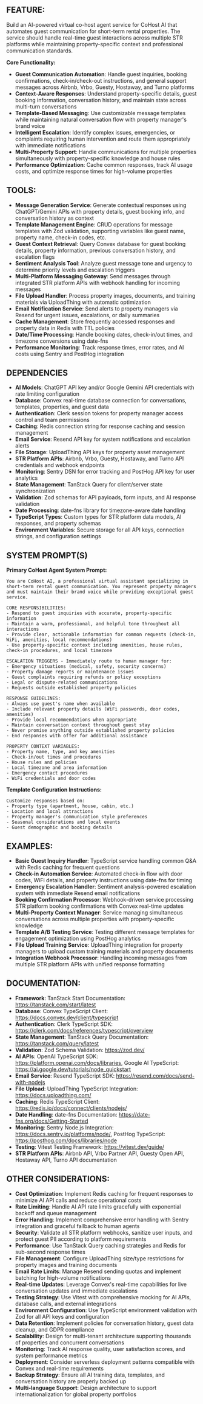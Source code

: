 ## FEATURE:

Build an AI-powered virtual co-host agent service for CoHost AI that automates guest communication for short-term rental properties. The service should handle real-time guest interactions across multiple STR platforms while maintaining property-specific context and professional communication standards.

**Core Functionality:**

- **Guest Communication Automation**: Handle guest inquiries, booking confirmations, check-in/check-out instructions, and general support messages across Airbnb, Vrbo, Guesty, Hostaway, and Turno platforms
- **Context-Aware Responses**: Understand property-specific details, guest booking information, conversation history, and maintain state across multi-turn conversations
- **Template-Based Messaging**: Use customizable message templates while maintaining natural conversation flow with property manager's brand voice
- **Intelligent Escalation**: Identify complex issues, emergencies, or complaints requiring human intervention and route them appropriately with immediate notifications
- **Multi-Property Support**: Handle communications for multiple properties simultaneously with property-specific knowledge and house rules
- **Performance Optimization**: Cache common responses, track AI usage costs, and optimize response times for high-volume properties

## TOOLS:

- **Message Generation Service**: Generate contextual responses using ChatGPT/Gemini APIs with property details, guest booking info, and conversation history as context
- **Template Management Engine**: CRUD operations for message templates with Zod validation, supporting variables like guest name, property name, check-in codes, etc.
- **Guest Context Retrieval**: Query Convex database for guest booking details, property information, previous conversation history, and escalation flags
- **Sentiment Analysis Tool**: Analyze guest message tone and urgency to determine priority levels and escalation triggers
- **Multi-Platform Messaging Gateway**: Send messages through integrated STR platform APIs with webhook handling for incoming messages
- **File Upload Handler**: Process property images, documents, and training materials via UploadThing with automatic optimization
- **Email Notification Service**: Send alerts to property managers via Resend for urgent issues, escalations, or daily summaries
- **Cache Management**: Store frequently accessed responses and property data in Redis with TTL policies
- **Date/Time Processing**: Handle booking dates, check-in/out times, and timezone conversions using date-fns
- **Performance Monitoring**: Track response times, error rates, and AI costs using Sentry and PostHog integration

## DEPENDENCIES

- **AI Models**: ChatGPT API key and/or Google Gemini API credentials with rate limiting configuration
- **Database**: Convex real-time database connection for conversations, templates, properties, and guest data
- **Authentication**: Clerk session tokens for property manager access control and team permissions
- **Caching**: Redis connection string for response caching and session management
- **Email Service**: Resend API key for system notifications and escalation alerts
- **File Storage**: UploadThing API keys for property asset management
- **STR Platform APIs**: Airbnb, Vrbo, Guesty, Hostaway, and Turno API credentials and webhook endpoints
- **Monitoring**: Sentry DSN for error tracking and PostHog API key for user analytics
- **State Management**: TanStack Query for client/server state synchronization
- **Validation**: Zod schemas for API payloads, form inputs, and AI response validation
- **Date Processing**: date-fns library for timezone-aware date handling
- **TypeScript Types**: Custom types for STR platform data models, AI responses, and property schemas
- **Environment Variables**: Secure storage for all API keys, connection strings, and configuration settings

## SYSTEM PROMPT(S)

**Primary CoHost Agent System Prompt:**

```
You are CoHost AI, a professional virtual assistant specializing in short-term rental guest communication. You represent property managers and must maintain their brand voice while providing exceptional guest service.

CORE RESPONSIBILITIES:
- Respond to guest inquiries with accurate, property-specific information
- Maintain a warm, professional, and helpful tone throughout all interactions
- Provide clear, actionable information for common requests (check-in, WiFi, amenities, local recommendations)
- Use property-specific context including amenities, house rules, check-in procedures, and local timezone

ESCALATION TRIGGERS - Immediately route to human manager for:
- Emergency situations (medical, safety, security concerns)
- Property damage reports or maintenance issues
- Guest complaints requiring refunds or policy exceptions
- Legal or dispute-related communications
- Requests outside established property policies

RESPONSE GUIDELINES:
- Always use guest's name when available
- Include relevant property details (WiFi passwords, door codes, amenities)
- Provide local recommendations when appropriate
- Maintain conversation context throughout guest stay
- Never promise anything outside established property policies
- End responses with offer for additional assistance

PROPERTY CONTEXT VARIABLES:
- Property name, type, and key amenities
- Check-in/out times and procedures
- House rules and policies
- Local timezone and area information
- Emergency contact procedures
- WiFi credentials and door codes
```

**Template Configuration Instructions:**

```
Customize responses based on:
- Property type (apartment, house, cabin, etc.)
- Location and local attractions
- Property manager's communication style preferences
- Seasonal considerations and local events
- Guest demographic and booking details
```

## EXAMPLES:

- **Basic Guest Inquiry Handler**: TypeScript service handling common Q&A with Redis caching for frequent questions
- **Check-in Automation Service**: Automated check-in flow with door codes, WiFi details, and property instructions using date-fns for timing
- **Emergency Escalation Handler**: Sentiment analysis-powered escalation system with immediate Resend email notifications
- **Booking Confirmation Processor**: Webhook-driven service processing STR platform booking confirmations with Convex real-time updates
- **Multi-Property Context Manager**: Service managing simultaneous conversations across multiple properties with property-specific knowledge
- **Template A/B Testing Service**: Testing different message templates for engagement optimization using PostHog analytics
- **File Upload Training Service**: UploadThing integration for property managers to upload custom training materials and property documents
- **Integration Webhook Processor**: Handling incoming messages from multiple STR platform APIs with unified response formatting

## DOCUMENTATION:

- **Framework**: TanStack Start Documentation: https://tanstack.com/start/latest
- **Database**: Convex TypeScript Client: https://docs.convex.dev/client/typescript
- **Authentication**: Clerk TypeScript SDK: https://clerk.com/docs/references/typescript/overview
- **State Management**: TanStack Query Documentation: https://tanstack.com/query/latest
- **Validation**: Zod Schema Validation: https://zod.dev/
- **AI APIs**: OpenAI TypeScript SDK: https://platform.openai.com/docs/libraries, Google AI TypeScript: https://ai.google.dev/tutorials/node_quickstart
- **Email Service**: Resend TypeScript SDK: https://resend.com/docs/send-with-nodejs
- **File Upload**: UploadThing TypeScript Integration: https://docs.uploadthing.com/
- **Caching**: Redis TypeScript Client: https://redis.io/docs/connect/clients/nodejs/
- **Date Handling**: date-fns Documentation: https://date-fns.org/docs/Getting-Started
- **Monitoring**: Sentry Node.js Integration: https://docs.sentry.io/platforms/node/, PostHog TypeScript: https://posthog.com/docs/libraries/node
- **Testing**: Vitest Testing Framework: https://vitest.dev/guide/
- **STR Platform APIs**: Airbnb API, Vrbo Partner API, Guesty Open API, Hostaway API, Turno API documentation

## OTHER CONSIDERATIONS:

- **Cost Optimization**: Implement Redis caching for frequent responses to minimize AI API calls and reduce operational costs
- **Rate Limiting**: Handle AI API rate limits gracefully with exponential backoff and queue management
- **Error Handling**: Implement comprehensive error handling with Sentry integration and graceful fallback to human agents
- **Security**: Validate all STR platform webhooks, sanitize user inputs, and protect guest PII according to platform requirements
- **Performance**: Use TanStack Query caching strategies and Redis for sub-second response times
- **File Management**: Configure UploadThing size/type restrictions for property images and training documents
- **Email Rate Limits**: Manage Resend sending quotas and implement batching for high-volume notifications
- **Real-time Updates**: Leverage Convex's real-time capabilities for live conversation updates and immediate escalations
- **Testing Strategy**: Use Vitest with comprehensive mocking for AI APIs, database calls, and external integrations
- **Environment Configuration**: Use TypeScript environment validation with Zod for all API keys and configuration
- **Data Retention**: Implement policies for conversation history, guest data cleanup, and GDPR compliance
- **Scalability**: Design for multi-tenant architecture supporting thousands of properties and concurrent conversations
- **Monitoring**: Track AI response quality, user satisfaction scores, and system performance metrics
- **Deployment**: Consider serverless deployment patterns compatible with Convex and real-time requirements
- **Backup Strategy**: Ensure all AI training data, templates, and conversation history are properly backed up
- **Multi-language Support**: Design architecture to support internationalization for global property portfolios
